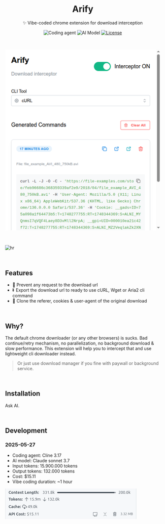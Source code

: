 <h1 align="center">Arify</h1>

<p align="center">✨ Vibe-coded chrome extension for download interception</p>
<p align="center">
<img alt="Coding agent" src="https://img.shields.io/badge/Cline-3.17-%23f4c28e?style=flat&label=Cline&labelColor=%2334495e&color=%2334495e">
<img alt="AI Model" src="https://img.shields.io/badge/Claude%20sonnet-3.7-%23f4c28e?style=flat&label=Claude%20Sonnet&labelColor=%23f4c28e&color=%23f4c28e">
  <a href="https://github.com/lamualfa/arify/blob/main/license"><img src="https://img.shields.io/badge/WTFPL-a020f0" alt="License"></a>
</p>

<br/>

<p align="center">
<img alt="Coding agent" src="extension.png">
</p>

<br/>

![hr](https://user-images.githubusercontent.com/39755201/159233055-3bd55a37-7284-46ad-b759-5ab0c13b3828.png)

<br/>

## Features

- 🛑 Prevent any request to the download url
- ⏬ Export the download url to ready to use cURL, Wget or Aria2 cli command
- 👤 Clone the referer, cookies & user-agent of the original download

<br/>

## Why?

The default chrome downloader (or any other browsers) is sucks. Bad continue/retry mechanism, no parallelization, no background download & slow performance. This extension will help you to intercept that and use lightweight cli downloader instead.

> Or just use download manager if you fine with paywall or background service.

<br/>

## Installation

Ask AI.

<br/>

## Development

### 2025-05-27

- Coding agent: Cline 3.17
- AI model: Claude sonnet 3.7
- Input tokens: 15.900.000 tokens
- Output tokens: 132.000 tokens
- Cost: $15.11
- Vibe coding duration: ~1 hour

<img alt="Coding agent" src="2025-05-27-usage.png">

